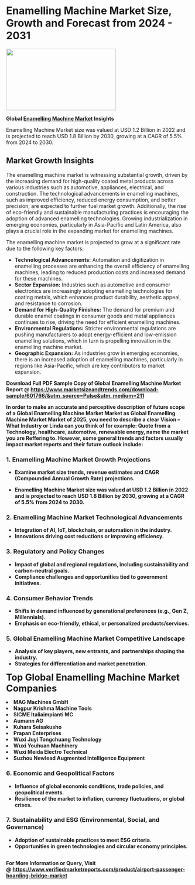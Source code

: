<H1>Enamelling Machine Market Size, Growth and Forecast from 2024 - 2031</H1><img class="aligncenter size-medium wp-image-584254" src="https://thirdeyenews.in/wp-content/uploads/2024/09/Global-Market-Research-300x168.jpeg" alt="" width="300" height="168" /><p><strong>Global&nbsp;<a href="https://www.marketsizeandtrends.com/download-sample/601766/&amp;utm_source=Pulse&amp;utm_medium=211">Enamelling Machine Market</a> Insights</strong></p><p>Enamelling Machine Market size was valued at USD 1.2 Billion in 2022 and is projected to reach USD 1.8 Billion by 2030, growing at a CAGR of 5.5% from 2024 to 2030.</p><p><h2>Market Growth Insights</h2> <p>The enamelling machine market is witnessing substantial growth, driven by the increasing demand for high-quality coated metal products across various industries such as automotive, appliances, electrical, and construction. The technological advancements in enamelling machines, such as improved efficiency, reduced energy consumption, and better precision, are expected to further fuel market growth. Additionally, the rise of eco-friendly and sustainable manufacturing practices is encouraging the adoption of advanced enamelling technologies. Growing industrialization in emerging economies, particularly in Asia-Pacific and Latin America, also plays a crucial role in the expanding market for enamelling machines.</p> <p><strong></strong></p> <p>The enamelling machine market is projected to grow at a significant rate due to the following key factors:</p> <ul> <li><strong>Technological Advancements:</strong> Automation and digitization in enamelling processes are enhancing the overall efficiency of enamelling machines, leading to reduced production costs and increased demand for these machines.</li> <li><strong>Sector Expansion:</strong> Industries such as automotive and consumer electronics are increasingly adopting enamelling technologies for coating metals, which enhances product durability, aesthetic appeal, and resistance to corrosion.</li> <li><strong>Demand for High-Quality Finishes:</strong> The demand for premium and durable enamel coatings in consumer goods and metal appliances continues to rise, driving the need for efficient enamelling machines.</li> <li><strong>Environmental Regulations:</strong> Stricter environmental regulations are pushing manufacturers to adopt energy-efficient and low-emission enamelling solutions, which in turn is propelling innovation in the enamelling machine market.</li> <li><strong>Geographic Expansion:</strong> As industries grow in emerging economies, there is an increased adoption of enamelling machines, particularly in regions like Asia-Pacific, which are key contributors to market expansion.</li> </ul> <p><strong></p><p><span class=""><strong>Download Full PDF Sample Copy of Global Enamelling Machine Market Report</strong> @ <a href="https://www.marketsizeandtrends.com/download-sample/601766/&amp;utm_source=Pulse&amp;utm_medium=211" target="_blank">https://www.marketsizeandtrends.com/download-sample/601766/&amp;utm_source=Pulse&amp;utm_medium=211</a></span></p><p>In order to make an accurate and perceptive description of future scope of a Global&nbsp;Enamelling Machine Market Market as Global&nbsp;Enamelling Machine Market Market of 2025, you need to describe a clear Vision &ndash; What Industry or Linda can you think of for example: Quote from a Technology, healthcare, automotive, renewable energy, name the market you are Reffering to. However, some general trends and factors usually impact market reports and their future outlook include:</p><h3>1.&nbsp;<strong>Enamelling Machine Market Growth Projections</strong></h3><ul><li>Examine market size trends, revenue estimates and CAGR (Compounded Annual Growth Rate) projections.</li><li><p>Enamelling Machine Market size was valued at USD 1.2 Billion in 2022 and is projected to reach USD 1.8 Billion by 2030, growing at a CAGR of 5.5% from 2024 to 2030.</p></li></ul><h3>2.&nbsp;<strong>Enamelling Machine Market Technological Advancements</strong></h3><ul><li>Integration of AI, IoT, blockchain, or automation in the industry.</li><li>Innovations driving cost reductions or improving efficiency.</li></ul><h3>3.&nbsp;<strong>Regulatory and Policy Changes</strong></h3><ul><li>Impact of global and regional regulations, including sustainability and carbon-neutral goals.</li><li>Compliance challenges and opportunities tied to government initiatives.</li></ul><h3>4.&nbsp;<strong>Consumer Behavior Trends</strong></h3><ul><li>Shifts in demand influenced by generational preferences (e.g., Gen Z, Millennials).</li><li>Emphasis on eco-friendly, ethical, or personalized products/services.</li></ul><h3>5.&nbsp;<strong>Global Enamelling Machine Market Competitive Landscape</strong></h3><ul><li>Analysis of key players, new entrants, and partnerships shaping the industry.</li><li>Strategies for differentiation and market penetration.</li></ul><p data-pm-slice="1 1 []"><span style="color: inherit; font-family: inherit; font-size: 25px;">Top Global Enamelling Machine Market Companies</span></p><div class="" data-test-id=""><p><li>MAG Machines GmbH</li><li> Nagpur Krishma Machine Tools</li><li> SICME Italiaimpianti MC</li><li> Aumann AG</li><li> Kuhara Seisakusho</li><li> Prapan Enterprises</li><li> Wuxi Juyi Tongchuang Technology</li><li> Wuxi Youhuan Machinery</li><li> Wuxi Meida Electro Technical</li><li> Suzhou Newlead Augmented Intelligence Equipment</li></p></div><h3>6.&nbsp;<strong>Economic and Geopolitical Factors</strong></h3><ul><li>Influence of global economic conditions, trade policies, and geopolitical events.</li><li>Resilience of the market to inflation, currency fluctuations, or global crises.</li></ul><h3>7.&nbsp;<strong>Sustainability and ESG (Environmental, Social, and Governance)</strong></h3><ul><li>Adoption of sustainable practices to meet ESG criteria.</li><li>Opportunities in green technologies and circular economy principles.</li></ul><h2><strong style="font-size: 14px;">For More Information or Query, Visit @&nbsp;</strong><a style="background-color: #ffffff; font-size: 14px;" href="https://www.marketsizeandtrends.com/report/enamelling-machine-market/" target="_blank">https://www.verifiedmarketreports.com/product/airport-passenger-boarding-bridge-market</a></h2>
